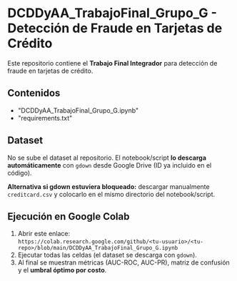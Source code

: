 # DCDDyAA_TrabajoFinal_Grupo_G - Detección de Fraude en Tarjetas de Crédito

Este repositorio contiene el **Trabajo Final Integrador** para detección de fraude en tarjetas de crédito.

## Contenidos
- "DCDDyAA_TrabajoFinal_Grupo_G.ipynb"
- "requirements.txt"

## Dataset
No se sube el dataset al repositorio. El notebook/script **lo descarga automáticamente** con `gdown` desde Google Drive (ID ya incluido en el código).  

**Alternativa si gdown estuviera bloqueado:** descargar manualmente `creditcard.csv` y colocarlo en el mismo directorio del notebook/script.

## Ejecución en Google Colab 
1. Abrir este enlace:  
   `https://colab.research.google.com/github/<tu-usuario>/<tu-repo>/blob/main/DCDDyAA_TrabajoFinal_Grupo_G.ipynb`
2. Ejecutar todas las celdas (el dataset se descarga con `gdown`).
3. Al final se muestran métricas (AUC-ROC, AUC-PR), matriz de confusión y el **umbral óptimo por costo**.
